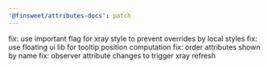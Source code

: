 ```yaml
---
'@finsweet/attributes-docs': patch
---
```


fix: use important flag for xray style to prevent overrides by local styles
fix: use floating ui lib for tooltip position computation
fix: order attributes shown by name
fix: observer attribute changes to trigger xray refresh
